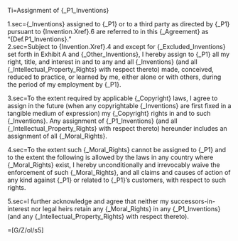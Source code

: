 Ti=Assignment of {_P1_Inventions}

1.sec={_Inventions} assigned to {_P1} or to a third party as directed by {_P1} pursuant to {Invention.Xref}.6 are referred to in this {_Agreement} as “{Def.P1_Inventions}.”  
2.sec=Subject to {Invention.Xref}.4 and except for {_Excluded_Inventions} set forth in Exhibit A and {_Other_Inventions}, I hereby assign to {_P1} all my right, title, and interest in and to any and all {_Inventions} (and all {_Intellectual_Property_Rights} with respect thereto) made, conceived, reduced to practice, or learned by me, either alone or with others, during the period of my employment by {_P1}.

3.sec=To the extent required by applicable {_Copyright} laws, I agree to assign in the future (when any copyrightable {_Inventions} are first fixed in a tangible medium of expression) my {_Copyright} rights in and to such {_Inventions}.  Any assignment of {_P1_Inventions} (and all {_Intellectual_Property_Rights} with respect thereto) hereunder includes an assignment of all {_Moral_Rights}.

4.sec=To the extent such {_Moral_Rights} cannot be assigned to {_P1} and to the extent the following is allowed by the laws in any country where {_Moral_Rights} exist, I hereby unconditionally and irrevocably waive the enforcement of such {_Moral_Rights}, and all claims and causes of action of any kind against {_P1} or related to {_P1}’s customers, with respect to such rights.

5.sec=I further acknowledge and agree that neither my successors-in-interest nor legal heirs retain any {_Moral_Rights} in any {_P1_Inventions} (and any {_Intellectual_Property_Rights} with respect thereto).

=[G/Z/ol/s5]
